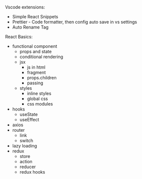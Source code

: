 Vscode extensions:
- Simple React Snippets
- Prettier - Code formatter, then config auto save in vs settings
- Auto Rename Tag

React Basics:
- functional component
  - props and state
  - conditional rendering
  - jsx
    - js in html
    - fragment
    - props.children
    - passing 
  - styles
    - inline styles
    - global css 
    - css modules
- hooks
  - useState
  - useEffect
- axios
- router
  - link
  - switch
- lazy loading
- redux
  - store
  - action
  - reducer
  - redux hooks